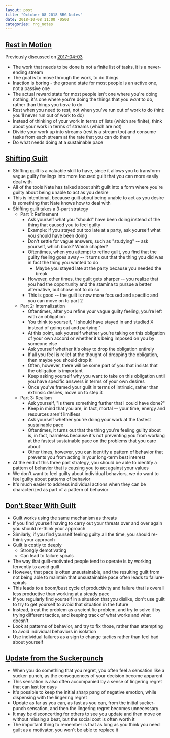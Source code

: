 ```yaml
---
layout: post
title: "October 08 2018 RRG Notes"
date: 2018-10-08 11:00 -0500
categories: rrg_notes
---
```


## [Rest in Motion](http://mindingourway.com/rest-in-motion/)

Previously discussed on [2017-04-03](https://palegreendot.net/rrg_notes/2017/04/03/rrg-reading-notes.html#rest-in-motion)

* The work that needs to be done is not a finite list of tasks, it is a never-ending stream
* The goal is to move through the work, to do things
* Inaction is boring - the ground state for most people is an active one, not a passive one
* The actual reward state for most people isn't one where you're doing nothing, it's one where you're doing the things that you *want* to do, rather than things you *have* to do
* Rest when you need to rest, not when you've run out of work to do (hint: you'll never run out of work to do)
* Instead of thinking of your work in terms of lists (which are finite), think about your work in terms of streams (which are not)
* Divide your work up into streams (rest is a stream too) and consume tasks from each stream at the rate that you can do them
* Do what needs doing at a sustainable pace

## [Shifting Guilt](http://mindingourway.com/shifting-guilt/)
* Shifting guilt is a valuable skill to have, since it allows you to transform vague guilty feelings into more focused guilt that you can more easily deal with
* All of the tools Nate has talked about shift guilt into a form where you're guilty about being unable to act as you desire
* This is intentional, because guilt about being unable to act as you desire is something that Nate knows how to deal with
* Shifting guilt takes a 3-part strategy
  * Part 1: Refinement
    * Ask yourself what you "should" have been doing instead of the thing that caused you to feel guilty
    * Example: if you stayed out too late at a party, ask yourself what you should have been doing
    * Don't settle for vague answers, such as "studying" -- ask yourself, which book? Which chapter?
    * Oftentimes, when you attempt to refine guilt, you find that the guilty feeling goes away -- it turns out that the thing you did was in fact the thing you wanted to do
      * Maybe you stayed late at the party because you needed the break
    * However, other times, the guilt gets sharper -- you realize that you had the opportunity and the stamina to pursue a better alternative, but chose not to do so
    * This is good -- the guilt is now more focused and specific and you can move on to part 2
  * Part 2: Internalization
    * Oftentimes, after you refine your vague guilty feeling, you're left with an obligation
    * You think to yourself, "I should have stayed in and studied X instead of going out and partying."
    * At this point, ask yourself whether you're taking on this obligation of your own accord or whether it's being imposed on you by someone else
    * Ask yourself whether it's okay to drop the obligation entirely
    * If all you feel is relief at the thought of dropping the obligation, then maybe you should drop it
    * Often, however, there will be some part of you that insists that the obligation is important
    * Keep asking yourself why you want to take on this obligation until you have specific answers in terms of your own desires
    * Once you've framed your guilt in terms of intrinsic, rather than extrinsic desires, move on to step 3
  * Part 3: Realism
    * Ask yourself, "Is there something further that I could have done?"
    * Keep in mind that you are, in fact, mortal -- your time, energy and resources aren't limitless
    * Ask yourself whether you're doing your work at the fastest sustainable pace
    * Oftentimes, it turns out that the thing you're feeling guilty about is, in fact, harmless because it's not preventing you from working at the fastest sustainable pace on the problems that you care about
    * Other times, however, you can identify a pattern of behavior that prevents you from acting in your long-term best interest
* At the end of this three part strategy, you should be able to identify a pattern of behavior that is causing you to act against your values
* We don't want to feel guilty about individual behaviors, we do want to feel guilty about patterns of behavior
* It's much easier to address individual actions when they can be characterized as part of a pattern of behavior

## [Don't Steer With Guilt](http://mindingourway.com/dont-steer-with-guilt/)
* Guilt works using the same mechanism as threats
* If you find yourself having to carry out your threats over and over again you should re-think your approach
* Similarly, if you find yourself feeling guilty all the time, you should re-think your approach
* Guilt is costly to deeply
  * Strongly demotivating
  * Can lead to failure spirals
* The way that guilt-motivated people tend to operate is by working fervently to avoid guilt
* However, that pace is often unsustainable, and the resulting guilt from not being able to maintain that unsustainable pace often leads to failure-spirals
* This leads to a boom/bust cycle of productivity and failure that is overall less productive than working at a steady pace
* If you regularly find yourself in a situation that you dislike, don't use guilt to try to get yourself to avoid that situation in the future
* Instead, treat the problem as a scientific problem, and try to solve it by trying different tactics, and keeping track of what works and what doesn't
* Look at patterns of behavior, and try to fix those, rather than attempting to avoid individual behaviors in isolation
* Use individual failures as a sign to change tactics rather than feel bad about yourself

## [Update from the Suckerpunch](http://mindingourway.com/update-from-the-suckerpunch/)
* When you do something that you regret, you often feel a sensation like a sucker-punch, as the consequences of your decision become apparent
* This sensation is also often accompanied by a sense of lingering regret that can last for days
* It's possible to keep the initial sharp pang of negative emotion, while dispensing with the lingering regret
* Update as far as you can, as fast as you can, from the initial sucker-punch sensation, and then the lingering regret becomes unnecessary
* It may be disconcerting for others to see you update and then move on without missing a beat, but the social cost is often worth it 
* The important thing to remember is that as long as you think you need guilt as a motivator, you won't be able to replace it
